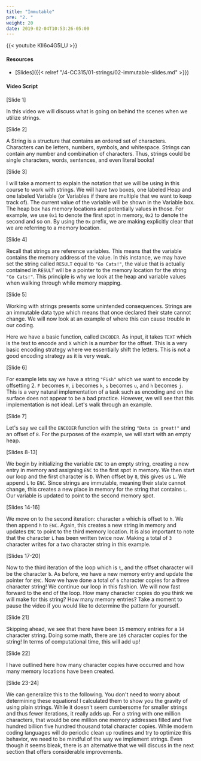 ```yaml
---
title: "Immutable"
pre: "2. "
weight: 20
date: 2019-02-04T10:53:26-05:00
---
```


{{< youtube KII6o4G5I_U >}}

#### Resources

* [Slides]({{< relref "/4-CC315/01-strings/02-immutable-slides.md" >}})

#### Video Script
[Slide 1]

In this video we will discuss what is going on behind the scenes when we utilize strings. 

[Slide 2]

A String is a structure that contains an ordered set of characters. Characters can be letters, numbers, symbols, and whitespace. Strings can contain any number and combination of characters. Thus, strings could be single characters, words, sentences, and even literal books! 

[Slide 3]

I will take a moment to explain the notation that we will be using in this course to work with strings. We will have two boxes, one labeled Heap and one labeled Variable (or Variables if there are multiple that we want to keep track of). The current value of the variable will be shown in the Variable box. The heap box has memory locations and potentially values in those. For example, we use `0x1` to denote the first spot in memory, `0x2` to denote the second and so on. By using the `0x` prefix, we are making explicitly clear that we are referring to a memory location. 

[Slide 4]

Recall that strings are reference variables. This means that the variable contains the memory address of the value. In this instance, we may have set the string called `RESULT` equal to `"Go Cats!"`, the value that is actually contained in `RESULT` will be a pointer to the memory location for the string `"Go Cats!"`. This principle is why we look at the heap and variable values when walking through while memory mapping. 

[Slide 5]

Working with strings presents some unintended consequences. Strings are an immutable data type which means that once declared their state cannot change. We will now look at an example of where this can cause trouble in our coding.

Here we have a basic function, called `ENCODER`. As input, it takes `TEXT` which is the text to encode and `X` which is a number for the offset. This is a very basic encoding strategy where we essentially shift the letters. This is not a good encoding strategy as it is very weak. 

[Slide 6]

For example lets say we have a string `"Fish"` which we want to encode by offsetting 2. `F` becomes `H`, `i` becomes `k`, `s` becomes `u`, and `h` becomes `j`. This is a very natural implementation of a task such as encoding and on the surface does not appear to be a bad practice. However, we will see that this implementation is not ideal. Let's walk through an example. 

[Slide 7]

Let's say we call the `ENCODER` function with the string `"Data is great!"` and an offset of `8`. For the purposes of the example, we will start with an empty heap. 

[Slides 8-13]

We begin by initializing the variable `ENC` to an empty string, creating a new entry in memory and assigning `ENC` to the first spot in memory. 
We then start our loop and the first character is `D`. When offset by `8`, this gives us `L`.
We append `L` to `ENC`. Since strings are immutable, meaning their state cannot change, this creates a new place in memory for the string that contains `L`. Our variable is updated to point to the second memory spot. 

[Slides 14-16]

We move on to the second iteration: character `a` which is offset to `h`. 
We then append `h` to `ENC`. Again, this creates a new string in memory and updates `ENC` to point to the third memory location. It is also important to note that the character `L` has been written twice now. Making a total of `3` character writes for a two character string in this example. 

[Slides 17-20]

Now to the third iteration of the loop which is `t`, and the offset character will be the character `b`. As before, we have a new memory entry and update the pointer for `ENC`. Now we have done a total of `6` character copies for a three character string! We continue our loop in this fashion. We will now fast forward to the end of the loop. How many character copies do you think we will make for this string? How many memory entries? Take a moment to pause the video if you would like to determine the pattern for yourself. 

[Slide 21]

Skipping ahead, we see that there have been `15` memory entries for a `14` character string. Doing some math, there are `105` character copies for the string! In terms of computational time, this will add up! 

[Slide 22]

I have outlined here how many character copies have occurred and how many memory locations have been created. 

[Slide 23-24]

We can generalize this to the following. You don't need to worry about determining these equations! I calculated them to show you the gravity of using plain strings. While it doesn't seem cumbersome for smaller strings and thus fewer iterations, it really adds up. 
For a string with one million characters, that would be one million one memory addresses filled and five hundred billion five hundred thousand total character copies. While modern coding languages will do periodic clean up routines and try to optimize this behavior, we need to be mindful of the way we implement strings. Even though it seems bleak, there is an alternative that we will discuss in the next section that offers considerable improvements. 

